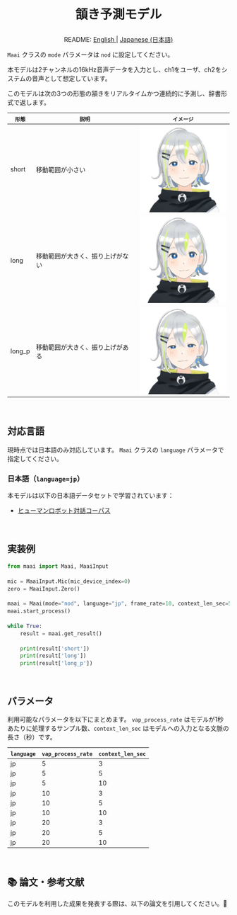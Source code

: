 <h1>
<p align="center">
頷き予測モデル
</p>
</h1>
<p align="center">
README: <a href="vap_nod.md">English </a> | <a href="vap_nod_JP.md">Japanese (日本語) </a>
</p>

`Maai` クラスの `mode` パラメータは `nod` に設定してください。

本モデルは2チャンネルの16kHz音声データを入力とし、ch1をユーザ、ch2をシステムの音声として想定しています。

このモデルは次の3つの形態の頷きをリアルタイムかつ連続的に予測し、辞書形式で返します。

<p align="center">

| `形態` | `説明` | `イメージ` |
| --- | --- | --- |
| short | 移動範囲が小さい | <img src="../img/short.gif" width="200"> |
| long | 移動範囲が大きく、振り上げがない | <img src="../img/long.gif" width="200"> |
| long_p | 移動範囲が大きく、振り上げがある | <img src="../img/long_p.gif" width="200"> |
</p>

</br>

## 対応言語

現時点では日本語のみ対応しています。
`Maai` クラスの `language` パラメータで指定してください。

### 日本語（`language=jp`）

本モデルは以下の日本語データセットで学習されています：
- [ヒューマンロボット対話コーパス]()

</br>

## 実装例

```python
from maai import Maai, MaaiInput

mic = MaaiInput.Mic(mic_device_index=0)
zero = MaaiInput.Zero()

maai = Maai(mode="nod", language="jp", frame_rate=10, context_len_sec=5, audio_ch1=mic, audio_ch2=zero,device="cpu")
maai.start_process()

while True:
    result = maai.get_result()

    print(result['short'])
    print(result['long'])
    print(result['long_p'])
```

</br>

## パラメータ

利用可能なパラメータを以下にまとめます。
`vap_process_rate` はモデルが1秒あたりに処理するサンプル数、`context_len_sec` はモデルへの入力となる文脈の長さ（秒）です。

| `language` | `vap_process_rate` | `context_len_sec` |
| --- | --- | --- |
| jp | 5 | 3 |
| jp | 5 | 5 |
| jp | 5 | 10 |
| jp | 10 | 3 |
| jp | 10 | 5 |
| jp | 10 | 10 |
| jp | 20 | 3 |
| jp | 20 | 5 |
| jp | 20 | 10 |

<br>

## 📚 論文・参考文献

このモデルを利用した成果を発表する際は、以下の論文を引用してください。🙏

